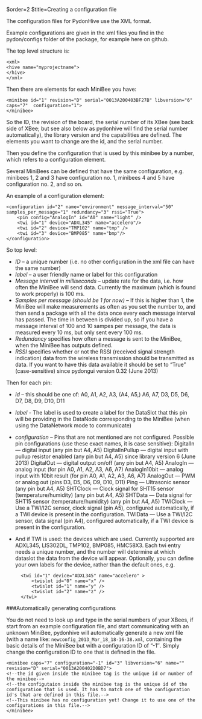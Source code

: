 $order=2
$title=Creating a configuration file


The configuration files for PydonHive use the XML format.

Example configurations are given in the xml files you find in the pydon/configs folder of the package, for example here on github.

The top level structure is:

    <xml>
    <hive name="myprojectname">
    </hive>
    </xml>

Then there are elements for each MiniBee you have:


    <minibee id="1" revision="D" serial="0013A200403BF27B" libversion="6" caps="7"  configuration="1">
    </minibee>

So the ID, the revision of the board, the serial number of its XBee (see back side of XBee; but see also below as pydonhive will find the serial number automatically), the library version and the capabilities are defined. The elements you want to change are the id, and the serial number.

Then you define the configuration that is used by this minibee by a number, which refers to a configuration element.

Several MiniBees can be defined that have the same configuration, e.g. minibees 1, 2 and 3 have configuration no. 1, minibees 4 and 5 have configuration no. 2, and so on.

An example of a configuration element:

    <configuration id="2" name="environment" message_interval="50" samples_per_message="1" redundancy="3" rssi="True">
        <pin config="AnalogIn" id="A0" name="light" />
        <twi id="1" device="ADXL345" name="accelero"/>
        <twi id="2" device="TMP102" name="tmp" />
        <twi id="3" device="BMP085" name="bmp"/>
    </configuration>

So top level:

- *ID* – a unique number (i.e. no other configuration in the xml file can have the same number)
- *label* – a user friendly name or label for this configuration
- *Message interval in milliseconds* – update rate for the data, i.e. how often the MiniBee will send data. Currently the maximum (which is found to work properly) is 100 ms.
- *Samples per message (should be 1 for now)* – If this is higher than 1, the MiniBee will make measurements as often as you set the number to, and then send a package with all the data once every each message interval has passed. The time in between is divided up, so if you have a message interval of 100 and 10 sampes per message, the data is measured every 10 ms, but only sent every 100 ms.
- *Redundancy* specifies how often a message is sent to the MiniBee, when the MiniBee has outputs defined.
- *RSSI* specifies whether or not the RSSI (received signal strength indication) data from the wireless transmission should be transmitted as data. If you want to have this data available it should be set to “True” (case-sensitive) since pydongui version 0.32 (June 2013)

Then for each pin:

- *id* – this should be one of: A0, A1, A2, A3, (A4, A5,) A6, A7, D3, D5, D6, D7, D8, D9, D10, D11
- *label* - The label is used to create a label for the DataSlot that this pin will be providing in the DataNode corresponding to the MiniBee (when using the DataNetwork mode to communicate)
- *configuration* – Pins that are not mentioned are not configured. Possible pin configurations (use these exact names, it is case sensitive):
        DigitalIn — digital input (any pin but A4, A5)
        DigitalInPullup — digital input with pullup resistor enabled (any pin but A4, A5) since library version 6 (June 2013)
        DigitalOut — digital output on/off (any pin but A4, A5)
        AnalogIn — analog input (for pin A0, A1, A2, A3, A6, A7)
        AnalogIn10bit — analog input with 10bit result (for pin A0, A1, A2, A3, A6, A7)
        AnalogOut — PWM or analog out (pins D3, D5, D6, D9, D10, D11)
        Ping — Ultrasonic sensor (any pin but A4, A5)
        SHTClock — Clock signal for SHT15 sensor (temperature/humidity) (any pin but A4, A5)
        SHTData — Data signal for SHT15 sensor (temperature/humidity) (any pin but A4, A5)
        TWIClock — Use a TWI/I2C sensor, clock signal (pin A5), configured automatically, if a TWI device is present in the configuration.
        TWIData — Use a TWI/I2C sensor, data signal (pin A4), configured automatically, if a TWI device is present in the configuration.

- And if TWI is used: the devices which are used. Currently supported are ADXL345, LIS302DL, TMP102, BMP085, HMC58X3. Each twi entry needs a unique number, and the number will determine at which dataslot the data from the device will appear. Optionally, you can define your own labels for the device, rather than the default ones, e.g.

        <twi id="1" device="ADXL345" name="accelero" >
            <twislot id="0" name="x" />
            <twislot id="1" name="y" />
            <twislot id="2" name="z" />
        </twi>


###Automatically generating configurations

You do not need to look up and type in the serial numbers of your XBees, if start from an example configuration file, and start communicating with an unknown MiniBee, pydonhive will automatically generate a new xml file (with a name like: ```newconfig_2013_Mar_18_18-16-38.xml```, containing the basic details of the MiniBee but with a configuration ID of “-1″. Simply change the configuration ID to one that is defined in the file.

    <minibee caps="7" configuration="-1" id="3" libversion="6" name="" revision="D" serial="0013A200402D0BD7">
    <!--the id given inside the minibee tag is the unique id or number of the minibee-->
    <!--the configutaion inside the minibee tag is the unique id of the configuration that is used. It has to match one of the configuration id's that are defined in this file.-->
    <!--This minibee has no configuration yet! Change it to use one of the configurations in this file.-->
    </minibee>

